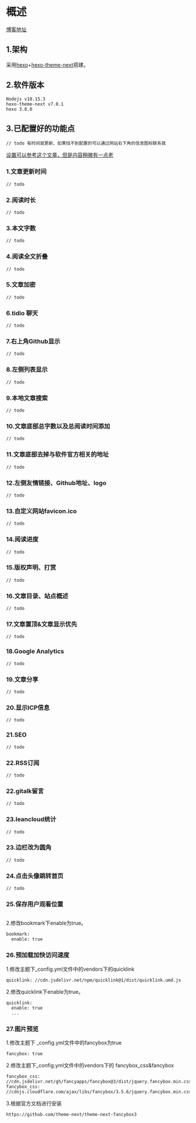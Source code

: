 # 概述
[博客地址](https://blog.mengxc.info)
## 1.架构
   
采用[hexo](https://hexo.io/zh-cn/index.html)+[hexo-theme-next](https://github.com/theme-next/hexo-theme-next)搭建。

## 2.软件版本
```    
Nodejs v10.15.3
hexo-theme-next v7.0.1
hexo 3.8.0
``` 
## 3.已配置好的功能点
```
// todo 有时间就更新、如果找不到配置的可以通过网站右下角的信息图标联系我
```

[设置可以参考这个文章，但是内容稍微有一点老](https://zhuanlan.zhihu.com/p/30836436)
    
### 1.文章更新时间
```   
// todo 
```   
### 2.阅读时长
```
// todo
```   
### 3.本文字数
```
// todo
```   
### 4.阅读全文折叠
```
// todo
```   
### 5.文章加密
```
// todo
```   
### 6.tidio 聊天
```
// todo
```   
### 7.右上角Github显示
```
// todo
```   
### 8.左侧列表显示
```
// todo
```
### 9.本地文章搜索
```
// todo
```
### 10.文章底部总字数以及总阅读时间添加
```
// todo
```
### 11.文章底部去掉与软件官方相关的地址
```
// todo
```
### 12.左侧友情链接、Github地址、logo
```
// todo
```
### 13.自定义网站favicon.ico
```
// todo
```
### 14.阅读进度
```
// todo
```
### 15.版权声明、打赏
```
// todo
```
### 16.文章目录、站点概述
```
// todo
```
### 17.文章置顶&文章显示优先
```
// todo
```
### 18.Google Analytics
``` 
// todo
```
### 19.文章分享
``` 
// todo
```
### 20.显示ICP信息
``` 
// todo
```
### 21.SEO
``` 
// todo
```
### 22.RSS订阅
``` 
// todo
```
### 22.gitalk留言
``` 
// todo
```
### 23.leancloud统计
``` 
// todo
```
### 23.边栏改为圆角
``` 
// todo
```
### 24.点击头像跳转首页
``` 
// todo
```
### 25.保存用户观看位置
``` 
```

2.修改bookmark下enable为true。
```
bookmark:
  enable: true   
```
### 26.预加载加快访问速度

1.修改主题下_config.yml文件中的vendors下的quicklink
```
quicklink: //cdn.jsdelivr.net/npm/quicklink@1/dist/quicklink.umd.js
```

2.修改quicklink下enable为true。
``` 
quicklink:
  enable: true
  ...
```
### 27.图片预览
1.修改主题下 _config.yml文件中的fancybox为true
```
fancybox: true
```

2.修改主题下_config.yml文件中的vendors下的 fancybox_css&fancybox
```
fancybox_css: //cdn.jsdelivr.net/gh/fancyapps/fancybox@3/dist/jquery.fancybox.min.css
fancybox_css: //cdnjs.cloudflare.com/ajax/libs/fancybox/3.5.6/jquery.fancybox.min.css
```

3.根据官方文档进行安装
```
https://github.com/theme-next/theme-next-fancybox3
```
